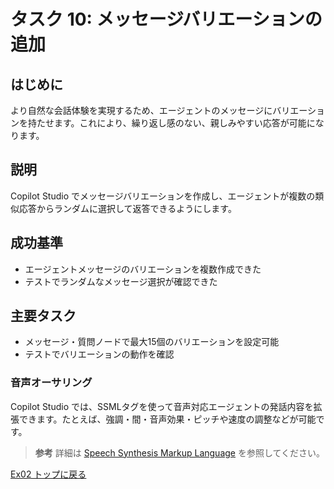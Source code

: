 # タスク 10: メッセージバリエーションの追加

## はじめに
より自然な会話体験を実現するため、エージェントのメッセージにバリエーションを持たせます。これにより、繰り返し感のない、親しみやすい応答が可能になります。

## 説明
Copilot Studio でメッセージバリエーションを作成し、エージェントが複数の類似応答からランダムに選択して返答できるようにします。

## 成功基準
- エージェントメッセージのバリエーションを複数作成できた
- テストでランダムなメッセージ選択が確認できた

## 主要タスク
- メッセージ・質問ノードで最大15個のバリエーションを設定可能
- テストでバリエーションの動作を確認

### 音声オーサリング
Copilot Studio では、SSMLタグを使って音声対応エージェントの発話内容を拡張できます。たとえば、強調・間・音声効果・ピッチや速度の調整などが可能です。

> **参考**
> 詳細は [Speech Synthesis Markup Language](https://learn.microsoft.com/en-us/azure/cognitive-services/speech-service/speech-synthesis-markup/) を参照してください。

[Ex02 トップに戻る](./Ex02.ja.md)
